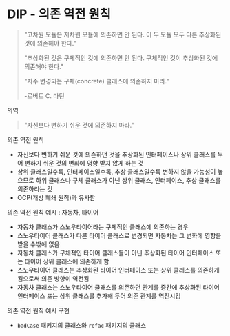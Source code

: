 # DIP - 의존 역전 원칙

> "고차원 모듈은 저차원 모듈에 의존하면 안 된다. 이 두 모듈 모두 다른 추상화된 것에 의존해야 한다."
> 
> "추상화된 것은 구체적인 것에 의존하면 안 된다. 구체적인 것이 추상화된 것에 의존해야 한다."
> 
> "자주 변경되는 구체(concrete) 클래스에 의존하지 마라."
> 
> -로버트 C. 마틴

의역

> "자신보다 변하기 쉬운 것에 의존하지 마라."

의존 역전 원칙
- 자신보다 변하기 쉬운 것에 의존하던 것을 추상화된 인터페이스나 상위 클래스를 두어 변하기 쉬운 것의 변화에 영향 받지 않게 하는 것
- 상위 클래스일수록, 인터페이스일수록, 추상 클래스일수록 변하지 않을 가능성이 높으므로 하위 클래스나 구체 클래스가 아닌 상위 클래스, 인터페이스, 추상 클래스를 의존하라는 것
- OCP(개방 폐쇄 원칙)과 유사함

의존 역전 원칙 예시 : 자동차, 타이어
- 자동차 클래스가 스노우타이어라는 구체적인 클래스에 의존하는 경우
- 스노우타이어 클래스가 다른 타이어 클래스로 변경되면 자동차는 그 변화에 영향을 받을 수밖에 없음
- 자동차 클래스가 구체적인 타이어 클래스들이 아닌 추상화된 타이어 인터페이스 또는 타이어 상위 클래스에 의존하게 함
- 스노우타이어 클래스는 추상화된 타이어 인터페이스 또는 상위 클래스를 의존하게 됨으로써 의존 방향이 역전됨
- 자동차 클래스는 스노우타이어 클래스를 의존하던 관계를 중간에 추상화된 타이어 인터페이스 또는 상위 클래스를 추가해 두어 의존 관계를 역전시킴

의존 역전 원칙 예시 구현
- `badCase` 패키지의 클래스와 `refac` 패키지의 클래스
